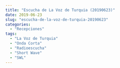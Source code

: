 ```yaml
---
title: "Escucha de La Voz de Turquia (20190623)"
date: 2019-06-23
slug: "escucha-de-la-voz-de-turquia-20190623"
categories:
  - "Recepciones"
tags:
  - "La Voz de Turquia"
  - "Onda Corta"
  - "Radioescucha"
  - "Short Wave"
  - "SWL"
---
```



